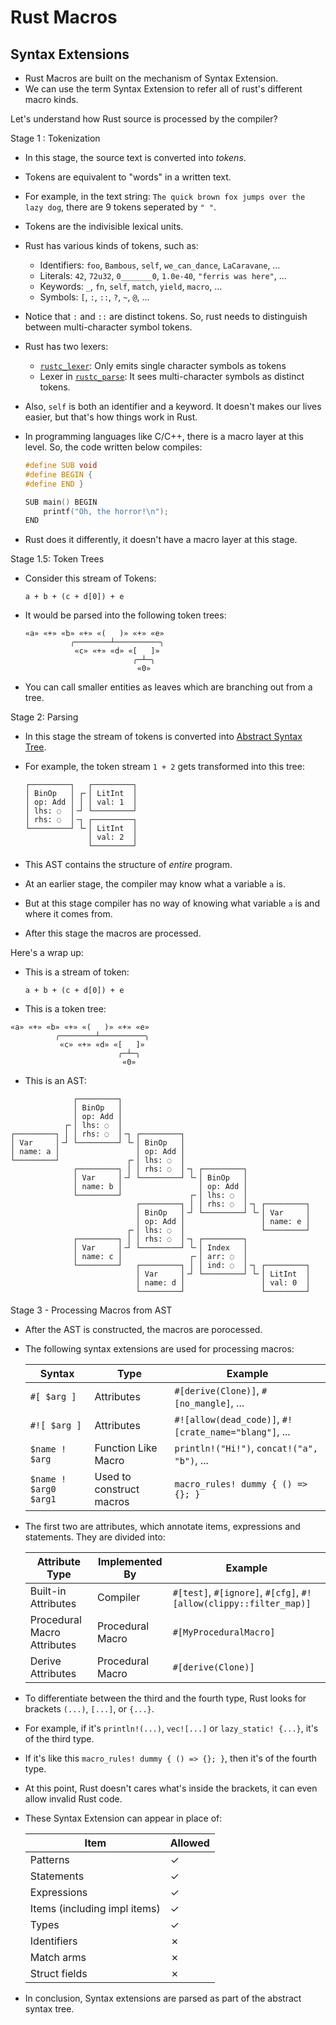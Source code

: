 # Rust Macros

## Syntax Extensions

- Rust Macros are built on the mechanism of Syntax Extension.
- We can use the term Syntax Extension to refer all of rust's different macro kinds.

Let's understand how Rust source is processed by the compiler?

Stage 1 : Tokenization

- In this stage, the source text is converted into _tokens_.
- Tokens are equivalent to "words" in a written text.
- For example, in the text string: `The quick brown fox jumps over the lazy dog`, there are 9 tokens seperated by `" "`.
- Tokens are the indivisible lexical units.
- Rust has various kinds of tokens, such as:
  - Identifiers: `foo`, `Bambous`, `self`, `we_can_dance`, `LaCaravane`, …
  - Literals: `42`, `72u32`, `0_______0`, `1.0e-40`, `"ferris was here"`, …
  - Keywords: `_`, `fn`, `self`, `match`, `yield`, `macro`, …
  - Symbols: `[`, `:`, `::`, `?`, `~`, `@`, …
- Notice that `:` and `::` are distinct tokens. So, rust needs to distinguish between multi-character symbol tokens.
- Rust has two lexers:
  - [`rustc_lexer`](https://github.com/rust-lang/rust/tree/master/compiler/rustc_lexer): Only emits single character symbols as tokens
  - Lexer in [`rustc_parse`](https://github.com/rust-lang/rust/tree/master/compiler/rustc_parse): It sees multi-character symbols as distinct tokens.
- Also, `self` is both an identifier and a keyword. It doesn't makes our lives easier, but that's how things work in Rust.
- In programming languages like C/C++, there is a macro layer at this level. So, the code written below compiles:

  ```c
  #define SUB void
  #define BEGIN {
  #define END }

  SUB main() BEGIN
      printf("Oh, the horror!\n");
  END
  ```

- Rust does it differently, it doesn't have a macro layer at this stage.

Stage 1.5: Token Trees

- Consider this stream of Tokens:

  ```
  a + b + (c + d[0]) + e
  ```

- It would be parsed into the following token trees:

  ```
  «a» «+» «b» «+» «(   )» «+» «e»
            ╭────────┴──────────╮
             «c» «+» «d» «[   ]»
                          ╭─┴─╮
                           «0»

  ```

- You can call smaller entities as leaves which are branching out from a tree.

Stage 2: Parsing

- In this stage the stream of tokens is converted into [Abstract Syntax Tree](https://en.wikipedia.org/wiki/Abstract_syntax_tree).
- For example, the token stream `1 + 2` gets transformed into this tree:

  ```
  ┌─────────┐   ┌─────────┐
  │ BinOp   │ ┌╴│ LitInt  │
  │ op: Add │ │ │ val: 1  │
  │ lhs: ◌  │╶┘ └─────────┘
  │ rhs: ◌  │╶┐ ┌─────────┐
  └─────────┘ └╴│ LitInt  │
                │ val: 2  │
                └─────────┘
  ```

- This AST contains the structure of _entire_ program.
- At an earlier stage, the compiler may know what a variable `a` is.
- But at this stage compiler has no way of knowing what variable `a` is and where it comes from.
- After this stage the macros are processed.

Here's a wrap up:

- This is a stream of token:

  ```
  a + b + (c + d[0]) + e
  ```

- This is a token tree:

```
«a» «+» «b» «+» «(   )» «+» «e»
          ╭────────┴──────────╮
           «c» «+» «d» «[   ]»
                        ╭─┴─╮
                         «0»

```

- This is an AST:

```
              ┌─────────┐
              │ BinOp   │
              │ op: Add │
            ┌╴│ lhs: ◌  │
┌─────────┐ │ │ rhs: ◌  │╶┐ ┌─────────┐
│ Var     │╶┘ └─────────┘ └╴│ BinOp   │
│ name: a │                 │ op: Add │
└─────────┘               ┌╴│ lhs: ◌  │
              ┌─────────┐ │ │ rhs: ◌  │╶┐ ┌─────────┐
              │ Var     │╶┘ └─────────┘ └╴│ BinOp   │
              │ name: b │                 │ op: Add │
              └─────────┘               ┌╴│ lhs: ◌  │
                            ┌─────────┐ │ │ rhs: ◌  │╶┐ ┌─────────┐
                            │ BinOp   │╶┘ └─────────┘ └╴│ Var     │
                            │ op: Add │                 │ name: e │
                          ┌╴│ lhs: ◌  │                 └─────────┘
              ┌─────────┐ │ │ rhs: ◌  │╶┐ ┌─────────┐
              │ Var     │╶┘ └─────────┘ └╴│ Index   │
              │ name: c │               ┌╴│ arr: ◌  │
              └─────────┘   ┌─────────┐ │ │ ind: ◌  │╶┐ ┌─────────┐
                            │ Var     │╶┘ └─────────┘ └╴│ LitInt  │
                            │ name: d │                 │ val: 0  │
                            └─────────┘                 └─────────┘

```

Stage 3 - Processing Macros from AST

- After the AST is constructed, the macros are porocessed.
- The following syntax extensions are used for processing macros:

  | Syntax                | Type                     | Example                                               |
  | --------------------- | ------------------------ | ----------------------------------------------------- |
  | `#[ $arg ]`           | Attributes               | `#[derive(Clone)]`, `#[no_mangle]`, ...               |
  | `#![ $arg ]`          | Attributes               | `#![allow(dead_code)]`, `#![crate_name="blang"]`, ... |
  | `$name ! $arg`        | Function Like Macro      | `println!("Hi!")`, `concat!("a", "b")`, ...           |
  | `$name ! $arg0 $arg1` | Used to construct macros | `macro_rules! dummy { () => {}; }`                    |

- The first two are attributes, which annotate items, expressions and statements. They are divided into:

  | Attribute Type              | Implemented By   | Example                                                           |
  | --------------------------- | ---------------- | ----------------------------------------------------------------- |
  | Built-in Attributes         | Compiler         | `#[test]`, `#[ignore]`, `#[cfg]`, `#![allow(clippy::filter_map)]` |
  | Procedural Macro Attributes | Procedural Macro | `#[MyProceduralMacro]`                                            |
  | Derive Attributes           | Procedural Macro | `#[derive(Clone)]`                                                |

- To differentiate between the third and the fourth type, Rust looks for brackets `(...)`, `[...]`, or `{...}`.
- For example, if it's `println!(...)`, `vec![...]` or `lazy_static! {...}`, it's of the third type.
- If it's like this `macro_rules! dummy { () => {}; }`, then it's of the fourth type.
- At this point, Rust doesn't cares what's inside the brackets, it can even allow invalid Rust code.
- These Syntax Extension can appear in place of:

  | Item                         | Allowed |
  | ---------------------------- | ------- |
  | Patterns                     | ✓       |
  | Statements                   | ✓       |
  | Expressions                  | ✓       |
  | Items (including impl items) | ✓       |
  | Types                        | ✓       |
  | Identifiers                  | ✗       |
  | Match arms                   | ✗       |
  | Struct fields                | ✗       |

- In conclusion, Syntax extensions are parsed as part of the abstract syntax tree.
